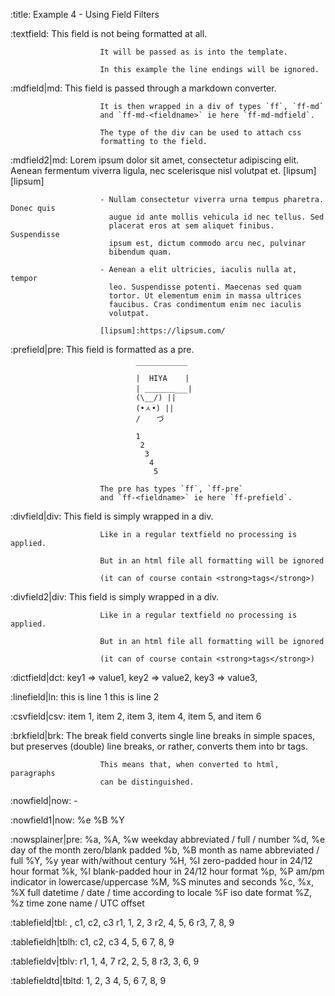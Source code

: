 :title:                 Example 4 - Using Field Filters

:textfield:             This field is not being formatted at all.

                        It will be passed as is into the template.

                        In this example the line endings will be ignored.

:mdfield|md:            This field is passed through a markdown converter.

                        It is then wrapped in a div of types `ff`, `ff-md`
                        and `ff-md-<fieldname>` ie here `ff-md-mdfield`.

                        The type of the div can be used to attach css
                        formatting to the field.

:mdfield2|md:           Lorem ipsum dolor sit amet, consectetur
                        adipiscing elit. Aenean fermentum viverra ligula,
                        nec scelerisque nisl volutpat et. [lipsum][lipsum]

                        - Nullam consectetur viverra urna tempus pharetra. Donec quis    
                          augue id ante mollis vehicula id nec tellus. Sed
                          placerat eros at sem aliquet finibus. Suspendisse
                          ipsum est, dictum commodo arcu nec, pulvinar
                          bibendum quam.

                        - Aenean a elit ultricies, iaculis nulla at, tempor
                          leo. Suspendisse potenti. Maecenas sed quam
                          tortor. Ut elementum enim in massa ultrices
                          faucibus. Cras condimentum enim nec iaculis
                          volutpat.

                        [lipsum]:https://lipsum.com/

:prefield|pre:          This field is formatted as a pre.

                                ￣￣￣￣￣￣￣
                                |  HIYA    |
                                | ＿＿＿＿___|
                                (\__/) ||
                                (•ㅅ•) ||
                                / 　 づ

                                1
                                 2
                                  3
                                   4
                                    5

                        The pre has types `ff`, `ff-pre`
                        and `ff-<fieldname>` ie here `ff-prefield`.

:divfield|div:          This field is simply wrapped in a div.

                        Like in a regular textfield no processing is applied.

                        But in an html file all formatting will be ignored

                        (it can of course contain <strong>tags</strong>)

:divfield2|div:         This field is simply wrapped in a div.

                        Like in a regular textfield no processing is applied.

                        But in an html file all formatting will be ignored

                        (it can of course contain <strong>tags</strong>)

:dictfield|dct:         key1 => value1,
                        key2 => value2,
                        key3 => value3,

:linefield|ln:          this is line 1
                        this is line 2

:csvfield|csv:          item 1, item 2, item 3,
                        item 4, item 5, and
                        item 6

:brkfield|brk:          The break field converts single line breaks in simple
                        spaces, but preserves (double) line breaks, or rather,
                        converts them into br tags.

                        This means that, when converted to html, paragraphs
                        can be distinguished.

:nowfield|now:          -

:nowfield1|now:         %e %B %Y

:nowsplainer|pre:       %a, %A, %w      weekday abbreviated / full / number
                        %d, %e          day of the month zero/blank padded
                        %b, %B          month as name abbreviated / full
                        %Y, %y          year with/without century
                        %H, %I          zero-padded hour in 24/12 hour format
                        %k, %l          blank-padded hour in 24/12 hour format
                        %p, %P          am/pm indicator in lowercase/uppercase
                        %M, %S          minutes and seconds
                        %c, %x, %X      full datetime / date / time according to locale
                        %F              iso date format
                        %Z, %z          time zone name / UTC offset

:tablefield|tbl:        ,   c1, c2, c3
                        r1, 1,  2,  3
                        r2, 4,  5,  6
                        r3, 7,  8,  9

:tablefieldh|tblh:      c1,     c2,     c3
                        4,      5,      6
                        7,      8,      9

:tablefieldv|tblv:      r1, 1,  4,  7
                        r2, 2,  5,  8
                        r3, 3,  6,  9

:tablefieldtd|tbltd:    1,  2,  3
                        4,  5,  6
                        7,  8,  9

